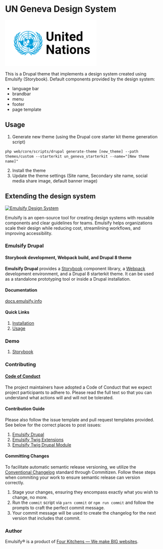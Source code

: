 # UN Geneva Design System
<p><img src="screenshot.png" /></p>

This is a Drupal theme that implements a design system created using Emulsify (Storybook).
Default components provided by the design system:
- language bar
- brandbar
- menu
- footer
- page template

## Usage

1. Generate new theme (using the Drupal core starter kit theme generation script)
```
php web/core/scripts/drupal generate-theme [new_theme] --path themes/custom --starterkit un_geneva_starterkit --name="[New theme name]"
```
2. Install the theme
3. Update the theme settings (Site name, Secondary site name, social media share image, default banner image)

## Extending the design system

[![Emulsify Design System](https://user-images.githubusercontent.com/409903/170579210-327abcdd-2c98-4922-87bb-36446a4cc013.svg)](https://www.emulsify.info/)

Emulsify is an open-source tool for creating design systems with reusable components and clear guidelines for teams. Emulsify helps organizations scale their design while reducing cost, streamlining workflows, and improving accessibility.

### Emulsify Drupal

#### Storybook development, Webpack build, and Drupal 8 theme

**Emulsify Drupal** provides a [Storybook](https://storybook.js.org/) component library, a [Webpack](https://webpack.js.org/) development environment, and a Drupal 8 starterkit theme. It can be used as a standalone prototyping tool or inside a Drupal installation.

#### Documentation

[docs.emulsify.info](https://docs.emulsify.info/)

#### Quick Links

1. [Installation](https://docs.emulsify.info/installation/design-system)
2. [Usage](https://docs.emulsify.info/usage/commands)

### Demo

1. [Storybook](http://storybook.emulsify.info/)

### Contributing

#### [Code of Conduct](https://github.com/emulsify-ds/emulsify-drupal/blob/master/CODE_OF_CONDUCT.md)

The project maintainers have adopted a Code of Conduct that we expect project participants to adhere to. Please read the full text so that you can understand what actions will and will not be tolerated.

#### Contribution Guide

Please also follow the issue template and pull request templates provided. See below for the correct places to post issues:

1. [Emulsify Drupal](https://github.com/emulsify-ds/emulsify-drupal/issues)
2. [Emulsify Twig Extensions](https://github.com/emulsify-ds/emulsify-twig-extensions/issues)
3. [Emulsify Twig Drupal Module](https://www.drupal.org/project/issues/emulsify_twig)

#### Committing Changes

To facilitate automatic semantic release versioning, we utilize the [Conventional Changelog](https://github.com/conventional-changelog/conventional-changelog) standard through Commitizen. Follow these steps when commiting your work to ensure semantic release can version correctly.

1. Stage your changes, ensuring they encompass exactly what you wish to change, no more.
2. Run the `commit` script via `yarn commit` or `npm run commit` and follow the prompts to craft the perfect commit message.
3. Your commit message will be used to create the changelog for the next version that includes that commit.

### Author

Emulsify&reg; is a product of [Four Kitchens &mdash; We make BIG websites](https://fourkitchens.com).
